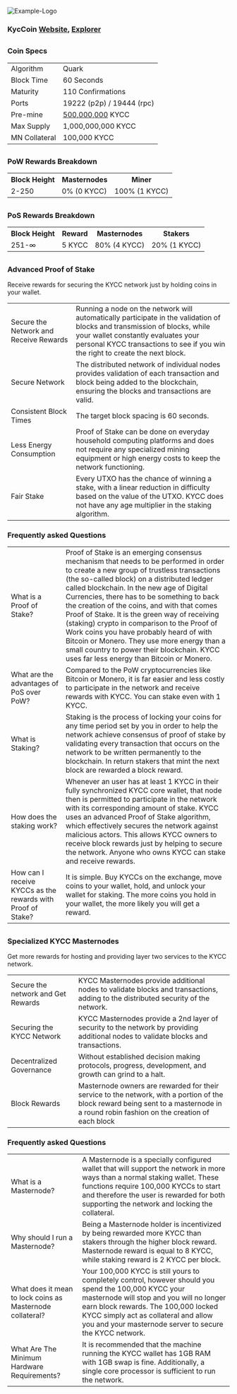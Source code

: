![Example-Logo](https://i.imgur.com/7FnW3Mc.png)
### KycCoin <a href="http://www.kyccoin.io">Website</a>, <a href="http://explorer.kyccoin.io">Explorer</a> 
##
### Coin Specs
<table>
<tr><td>Algorithm</td><td>Quark</td></tr>
<tr><td>Block Time</td><td>60 Seconds</td></tr>
<tr><td>Maturity</td><td>110 Confirmations</td></tr>
<tr><td>Ports</td><td>19222 (p2p) / 19444 (rpc)</td></tr>
<tr><td>Pre-mine</td><td><a href="https://explorer.kyccoin.io/tx/ed5133c8281e4fd3e9021b532584d14ea33c94f846241cd115f1eda503b3ac71">500,000,000</a> KYCC</td></tr>
<tr><td>Max Supply</td><td>1,000,000,000 KYCC</td></tr>
<tr><td>MN Collateral</td><td>100,000 KYCC</td></tr>
</table>
 
##
 
### PoW Rewards Breakdown
<table>
<th>Block Height</th><th>Masternodes</th><th>Miner</th>
<tr><td>2-250</td><td>0% (0 KYCC)</td><td>100% (1 KYCC)</td>
</table>
 
##
 
### PoS Rewards Breakdown
<table>
<th>Block Height</th><th>Reward</th><th>Masternodes</th><th>Stakers</th>
<tr><td>251-∞</td><td>5 KYCC</td><td>80% (4 KYCC)</td><td>20% (1 KYCC)</td></tr>
</table>
 
##

### Advanced Proof of Stake
Receive rewards for securing the KYCC network just by holding coins in your wallet.
<table>
<tr><td>Secure the Network and Receive Rewards</td><td>Running a node on the network will automatically participate in the validation of blocks and transmission of blocks, while your wallet constantly evaluates your personal KYCC transactions to see if you win the right to create the next block.</td></tr>
<tr><td>Secure Network</td><td>The distributed network of individual nodes provides validation of each transaction and block being added to the blockchain, ensuring the blocks and transactions are valid.</td></tr>
<tr><td>Consistent Block Times</td><td>The target block spacing is 60 seconds.</td></tr>
<tr><td>Less Energy Consumption</td><td>Proof of Stake can be done on everyday household computing platforms and does not require any specialized mining equipment or high energy costs to keep the network functioning.</td></tr>
<tr><td>Fair Stake</td><td>Every UTXO has the chance of winning a stake, with a linear reduction in difficulty based on the value of the UTXO. KYCC does not have any age multiplier in the staking algorithm.</td></tr>
</table>

### Frequently asked Questions
<table>
<tr><td>What is a Proof of Stake?</td><td>Proof of Stake is an emerging consensus mechanism that needs to be performed in order to create a new group of trustless transactions (the so-called block) on a distributed ledger called blockchain. In the new age of Digital Currencies, there has to be something to back the creation of the coins, and with that comes Proof of Stake. It is the green way of receiving (staking) crypto in comparison to the Proof of Work coins you have probably heard of with Bitcoin or Monero. They use more energy than a small country to power their blockchain. KYCC uses far less energy than Bitcoin or Monero.</td></tr>
<tr><td>What are the advantages of PoS over PoW?</td><td>Compared to the PoW cryptocurrencies like Bitcoin or Monero, it is far easier and less costly to participate in the network and receive rewards with KYCC. You can stake even with 1 KYCC.</td></tr>
<tr><td>What is Staking?</td><td>Staking is the process of locking your coins for any time period set by you in order to help the network achieve consensus of proof of stake by validating every transaction that occurs on the network to be written permanently to the blockchain. In return stakers that mint the next block are rewarded a block reward.</td></tr>
<tr><td>How does the staking work?</td><td>Whenever an user has at least 1 KYCC in their fully synchronized KYCC core wallet, that node then is permitted to participate in the network with its corresponding amount of stake. KYCC uses an advanced Proof of Stake algorithm, which effectively secures the network against malicious actors. This allows KYCC owners to receive block rewards just by helping to secure the network. Anyone who owns KYCC can stake and receive rewards.</td></tr>
<tr><td>How can I receive KYCCs as the rewards with Proof of Stake?</td><td>It is simple. Buy KYCCs on the exchange, move coins to your wallet, hold, and unlock your wallet for staking. The more coins you hold in your wallet, the more likely you will get a reward.</td></tr>
</table>

##

### Specialized KYCC Masternodes
Get more rewards for hosting and providing layer two services to the KYCC network.
<table>
<tr><td>Secure the network and Get Rewards</td><td>KYCC Masternodes provide additional nodes to validate blocks and transactions, adding to the distributed security of the network.</td></tr>
<tr><td>Securing the KYCC Network</td><td>KYCC Masternodes provide a 2nd layer of security to the network by providing additional nodes to validate blocks and transactions.</td></tr>
<tr><td>Decentralized Governance</td><td>Without established decision making protocols, progress, development, and growth can grind to a halt.</td></tr>
<tr><td>Block Rewards</td><td>Masternode owners are rewarded for their service to the network, with a portion of the block reward being sent to a masternode in a round robin fashion on the creation of each block</td></tr>
</table>

### Frequently asked Questions
<table>
<tr><td>What is a Masternode?</td><td>A Masternode is a specially configured wallet that will support the network in more ways than a normal staking wallet. These functions require 100,000 KYCCs to start and therefore the user is rewarded for both supporting the network and locking the collateral.</td></tr>
<tr><td>Why should I run a Masternode?</td><td>Being a Masternode holder is incentivized by being rewarded more KYCC than stakers through the higher block reward. Masternode reward is equal to 8 KYCC, while staking reward is 2 KYCC per block.</td></tr>
<tr><td>What does it mean to lock coins as Masternode collateral?</td><td>Your 100,000 KYCC is still yours to completely control, however should you spend the 100,000 KYCC your masternode will stop and you will no longer earn block rewards. The 100,000 locked KYCC simply act as collateral and allow you and your masternode server to secure the KYCC network.</td></tr>
<tr><td>What Are The Minimum Hardware Requirements?</td><td>It is recommended that the machine running the KYCC wallet has 1GB RAM with 1GB swap is fine. Additionally, a single core processor is sufficient to run the network.</td></tr>
</table>
